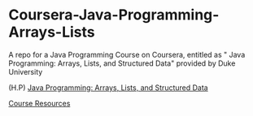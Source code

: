 # Coursera-Java-Programming-Arrays-Lists
A repo for a Java Programming Course on Coursera, entitled as " Java Programming: Arrays, Lists, and Structured Data" provided by Duke University


(H.P) [Java Programming: Arrays, Lists, and Structured Data](https://www.coursera.org/learn/java-programming-arrays-lists-data) 

[Course Resources](https://www.dukelearntoprogram.com/course3/index.php)  
